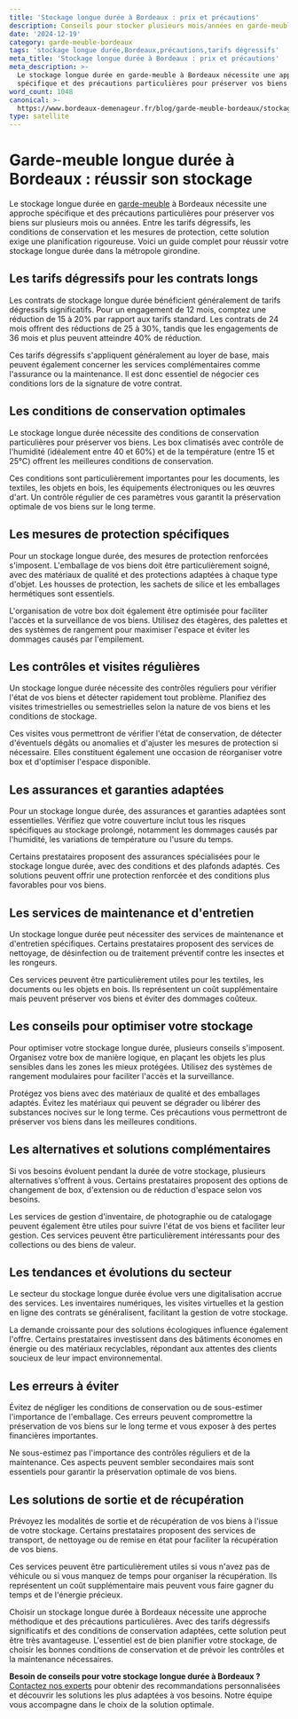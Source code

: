 ```yaml
---
title: 'Stockage longue durée à Bordeaux : prix et précautions'
description: Conseils pour stocker plusieurs mois/années en garde-meuble.
date: '2024-12-19'
category: garde-meuble-bordeaux
tags: 'stockage longue durée,Bordeaux,précautions,tarifs dégressifs'
meta_title: 'Stockage longue durée à Bordeaux : prix et précautions'
meta_description: >-
  Le stockage longue durée en garde-meuble à Bordeaux nécessite une approche
  spécifique et des précautions particulières pour préserver vos biens sur pl.
word_count: 1048
canonical: >-
  https://www.bordeaux-demenageur.fr/blog/garde-meuble-bordeaux/stockage-longue-duree-bordeaux-prix-precautions
type: satellite
---
```



# Garde-meuble longue durée à Bordeaux : réussir son stockage

Le stockage longue durée en [garde-meuble](/blog/garde-meuble/guide) à Bordeaux nécessite une approche spécifique et des précautions particulières pour préserver vos biens sur plusieurs mois ou années. Entre les tarifs dégressifs, les conditions de conservation et les mesures de protection, cette solution exige une planification rigoureuse. Voici un guide complet pour réussir votre stockage longue durée dans la métropole girondine.

## Les tarifs dégressifs pour les contrats longs

Les contrats de stockage longue durée bénéficient généralement de tarifs dégressifs significatifs. Pour un engagement de 12 mois, comptez une réduction de 15 à 20% par rapport aux tarifs standard. Les contrats de 24 mois offrent des réductions de 25 à 30%, tandis que les engagements de 36 mois et plus peuvent atteindre 40% de réduction.

Ces tarifs dégressifs s'appliquent généralement au loyer de base, mais peuvent également concerner les services complémentaires comme l'assurance ou la maintenance. Il est donc essentiel de négocier ces conditions lors de la signature de votre contrat.

## Les conditions de conservation optimales

Le stockage longue durée nécessite des conditions de conservation particulières pour préserver vos biens. Les box climatisés avec contrôle de l'humidité (idéalement entre 40 et 60%) et de la température (entre 15 et 25°C) offrent les meilleures conditions de conservation.

Ces conditions sont particulièrement importantes pour les documents, les textiles, les objets en bois, les équipements électroniques ou les œuvres d'art. Un contrôle régulier de ces paramètres vous garantit la préservation optimale de vos biens sur le long terme.

## Les mesures de protection spécifiques

Pour un stockage longue durée, des mesures de protection renforcées s'imposent. L'emballage de vos biens doit être particulièrement soigné, avec des matériaux de qualité et des protections adaptées à chaque type d'objet. Les housses de protection, les sachets de silice et les emballages hermétiques sont essentiels.

L'organisation de votre box doit également être optimisée pour faciliter l'accès et la surveillance de vos biens. Utilisez des étagères, des palettes et des systèmes de rangement pour maximiser l'espace et éviter les dommages causés par l'empilement.

## Les contrôles et visites régulières

Un stockage longue durée nécessite des contrôles réguliers pour vérifier l'état de vos biens et détecter rapidement tout problème. Planifiez des visites trimestrielles ou semestrielles selon la nature de vos biens et les conditions de stockage.

Ces visites vous permettront de vérifier l'état de conservation, de détecter d'éventuels dégâts ou anomalies et d'ajuster les mesures de protection si nécessaire. Elles constituent également une occasion de réorganiser votre box et d'optimiser l'espace disponible.

## Les assurances et garanties adaptées

Pour un stockage longue durée, des assurances et garanties adaptées sont essentielles. Vérifiez que votre couverture inclut tous les risques spécifiques au stockage prolongé, notamment les dommages causés par l'humidité, les variations de température ou l'usure du temps.

Certains prestataires proposent des assurances spécialisées pour le stockage longue durée, avec des conditions et des plafonds adaptés. Ces solutions peuvent offrir une protection renforcée et des conditions plus favorables pour vos biens.

## Les services de maintenance et d'entretien

Un stockage longue durée peut nécessiter des services de maintenance et d'entretien spécifiques. Certains prestataires proposent des services de nettoyage, de désinfection ou de traitement préventif contre les insectes et les rongeurs.

Ces services peuvent être particulièrement utiles pour les textiles, les documents ou les objets en bois. Ils représentent un coût supplémentaire mais peuvent préserver vos biens et éviter des dommages coûteux.

## Les conseils pour optimiser votre stockage

Pour optimiser votre stockage longue durée, plusieurs conseils s'imposent. Organisez votre box de manière logique, en plaçant les objets les plus sensibles dans les zones les mieux protégées. Utilisez des systèmes de rangement modulaires pour faciliter l'accès et la surveillance.

Protégez vos biens avec des matériaux de qualité et des emballages adaptés. Évitez les matériaux qui peuvent se dégrader ou libérer des substances nocives sur le long terme. Ces précautions vous permettront de préserver vos biens dans les meilleures conditions.

## Les alternatives et solutions complémentaires

Si vos besoins évoluent pendant la durée de votre stockage, plusieurs alternatives s'offrent à vous. Certains prestataires proposent des options de changement de box, d'extension ou de réduction d'espace selon vos besoins.

Les services de gestion d'inventaire, de photographie ou de catalogage peuvent également être utiles pour suivre l'état de vos biens et faciliter leur gestion. Ces services peuvent être particulièrement intéressants pour des collections ou des biens de valeur.

## Les tendances et évolutions du secteur

Le secteur du stockage longue durée évolue vers une digitalisation accrue des services. Les inventaires numériques, les visites virtuelles et la gestion en ligne des contrats se généralisent, facilitant la gestion de votre stockage.

La demande croissante pour des solutions écologiques influence également l'offre. Certains prestataires investissent dans des bâtiments économes en énergie ou des matériaux recyclables, répondant aux attentes des clients soucieux de leur impact environnemental.

## Les erreurs à éviter

Évitez de négliger les conditions de conservation ou de sous-estimer l'importance de l'emballage. Ces erreurs peuvent compromettre la préservation de vos biens sur le long terme et vous exposer à des pertes financières importantes.

Ne sous-estimez pas l'importance des contrôles réguliers et de la maintenance. Ces aspects peuvent sembler secondaires mais sont essentiels pour garantir la préservation optimale de vos biens.

## Les solutions de sortie et de récupération

Prévoyez les modalités de sortie et de récupération de vos biens à l'issue de votre stockage. Certains prestataires proposent des services de transport, de nettoyage ou de remise en état pour faciliter la récupération de vos biens.

Ces services peuvent être particulièrement utiles si vous n'avez pas de véhicule ou si vous manquez de temps pour organiser la récupération. Ils représentent un coût supplémentaire mais peuvent vous faire gagner du temps et de l'énergie précieux.

Choisir un stockage longue durée à Bordeaux nécessite une approche méthodique et des précautions particulières. Avec des tarifs dégressifs significatifs et des conditions de conservation adaptées, cette solution peut être très avantageuse. L'essentiel est de bien planifier votre stockage, de choisir les bonnes conditions de conservation et de prévoir les contrôles et la maintenance nécessaires.

**Besoin de conseils pour votre stockage longue durée à Bordeaux ?** [Contactez nos experts](/contact) pour obtenir des recommandations personnalisées et découvrir les solutions les plus adaptées à vos besoins. Notre équipe vous accompagne dans le choix de la solution optimale.
